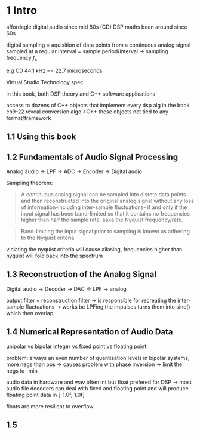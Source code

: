 # 1 Intro

affordagle digital audio since mid 80s (CD)
DSP maths been around since 60s

digital sampling = aquisition of data points from a continuous analog signal
sampled at a regular interval = sample period/interval
-> sampling frequency $f_s$

e.g CD 44.1 kHz == 22.7 microseconds

Virtual Studio Technology spec

in this book, both DSP theory and C++ software applications

access to dozens of C++ objects that implement every dsp alg in the book
ch9-22 reveal conversion algo->C++
these objects not tied to any format/framework

## 1.1 Using this book

## 1.2 Fundamentals of Audio Signal Processing

Analog audio -> LPF -> ADC -> Encoder -> Digital audio

Sampling theorem:

> A continuous analog signal can be sampled into disrete data points and then reconstructed into the original analog signal without any loss of information-including inter-sample fluctuations- if and only if the input signal has been band-limited so that it contains no frequencies higher than half the sample rate, aaka the Nyquist frequency/rate.

> Band-limiting the input signal prior to sampling is known as adhering to the Nyquist criteria

violating the nyquist criteria will cause aliasing, frequencies higher than nyquist will fold back into the spectrum

## 1.3 Reconstruction of the Analog Signal

Digital audio -> Decoder -> DAC -> LPF -> analog

output filter = reconstruction filter
-> is responsible for recreating the inter-sample fluctuations
-> works bc LPFing the impulses turns them into sinc() which then overlap

## 1.4 Numerical Representation of Audio Data

unipolar vs bipolar
integer vs fixed point vs floating point

problem: always an even number of quantization levels
in bipolar systems, more negs than pos
-> causes problem with phase inversion
-> limit the negs to -min

audio data in hardware and wav often int
but float prefered for DSP
-> most audio file decoders can deal with fixed and floating point and will produce floating point data in [-1.0f, 1.0f]

floats are more resilient to overflow

## 1.5 
